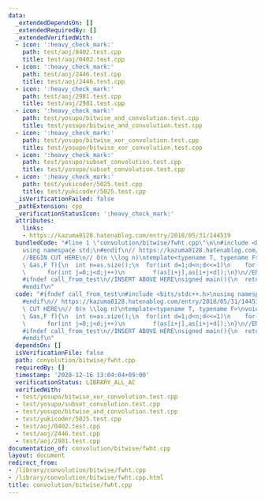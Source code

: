 ```yaml
---
data:
  _extendedDependsOn: []
  _extendedRequiredBy: []
  _extendedVerifiedWith:
  - icon: ':heavy_check_mark:'
    path: test/aoj/0402.test.cpp
    title: test/aoj/0402.test.cpp
  - icon: ':heavy_check_mark:'
    path: test/aoj/2446.test.cpp
    title: test/aoj/2446.test.cpp
  - icon: ':heavy_check_mark:'
    path: test/aoj/2981.test.cpp
    title: test/aoj/2981.test.cpp
  - icon: ':heavy_check_mark:'
    path: test/yosupo/bitwise_and_convolution.test.cpp
    title: test/yosupo/bitwise_and_convolution.test.cpp
  - icon: ':heavy_check_mark:'
    path: test/yosupo/bitwise_xor_convolution.test.cpp
    title: test/yosupo/bitwise_xor_convolution.test.cpp
  - icon: ':heavy_check_mark:'
    path: test/yosupo/subset_convolution.test.cpp
    title: test/yosupo/subset_convolution.test.cpp
  - icon: ':heavy_check_mark:'
    path: test/yukicoder/5025.test.cpp
    title: test/yukicoder/5025.test.cpp
  _isVerificationFailed: false
  _pathExtension: cpp
  _verificationStatusIcon: ':heavy_check_mark:'
  attributes:
    links:
    - https://kazuma8128.hatenablog.com/entry/2018/05/31/144519
  bundledCode: "#line 1 \"convolution/bitwise/fwht.cpp\"\n\n#include <bits/stdc++.h>\n\
    using namespace std;\n#endif\n// https://kazuma8128.hatenablog.com/entry/2018/05/31/144519\n\
    //BEGIN CUT HERE\n// O(n \\log n)\ntemplate<typename T, typename F>\nvoid fwht(vector<T>\
    \ &as,F f){\n  int n=as.size();\n  for(int d=1;d<n;d<<=1)\n    for(int m=d<<1,i=0;i<n;i+=m)\n\
    \      for(int j=0;j<d;j++)\n        f(as[i+j],as[i+j+d]);\n}\n//END CUT HERE\n\
    #ifndef call_from_test\n//INSERT ABOVE HERE\nsigned main(){\n  return 0;\n}\n\
    #endif\n"
  code: "#ifndef call_from_test\n#include <bits/stdc++.h>\nusing namespace std;\n\
    #endif\n// https://kazuma8128.hatenablog.com/entry/2018/05/31/144519\n//BEGIN\
    \ CUT HERE\n// O(n \\log n)\ntemplate<typename T, typename F>\nvoid fwht(vector<T>\
    \ &as,F f){\n  int n=as.size();\n  for(int d=1;d<n;d<<=1)\n    for(int m=d<<1,i=0;i<n;i+=m)\n\
    \      for(int j=0;j<d;j++)\n        f(as[i+j],as[i+j+d]);\n}\n//END CUT HERE\n\
    #ifndef call_from_test\n//INSERT ABOVE HERE\nsigned main(){\n  return 0;\n}\n\
    #endif\n"
  dependsOn: []
  isVerificationFile: false
  path: convolution/bitwise/fwht.cpp
  requiredBy: []
  timestamp: '2020-12-16 13:04:04+09:00'
  verificationStatus: LIBRARY_ALL_AC
  verifiedWith:
  - test/yosupo/bitwise_xor_convolution.test.cpp
  - test/yosupo/subset_convolution.test.cpp
  - test/yosupo/bitwise_and_convolution.test.cpp
  - test/yukicoder/5025.test.cpp
  - test/aoj/0402.test.cpp
  - test/aoj/2446.test.cpp
  - test/aoj/2981.test.cpp
documentation_of: convolution/bitwise/fwht.cpp
layout: document
redirect_from:
- /library/convolution/bitwise/fwht.cpp
- /library/convolution/bitwise/fwht.cpp.html
title: convolution/bitwise/fwht.cpp
---
```

